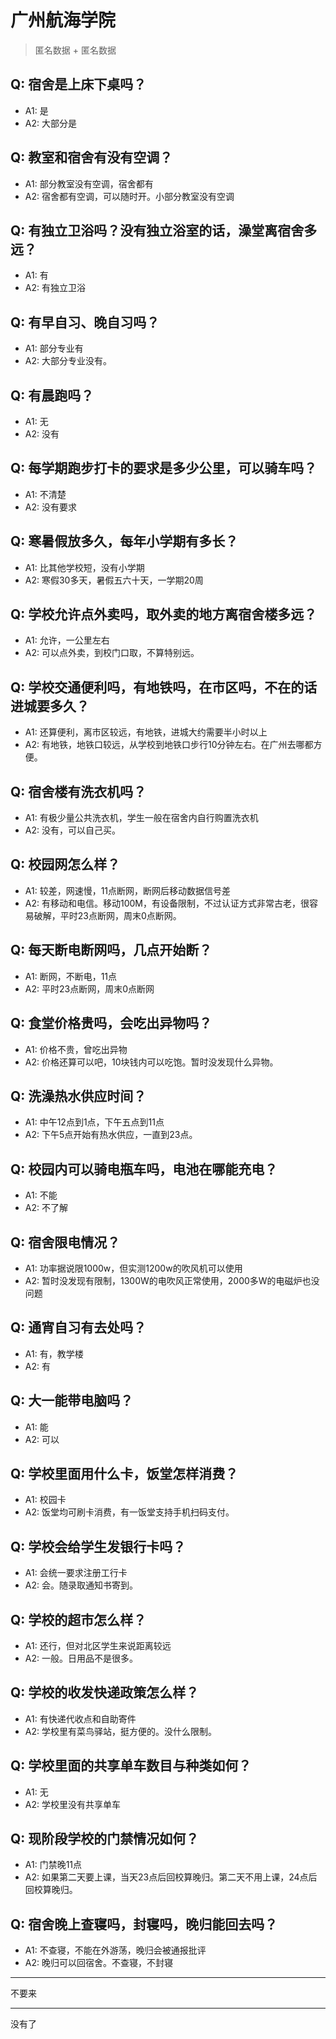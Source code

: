 # 广州航海学院
> 匿名数据 + 匿名数据
## Q: 宿舍是上床下桌吗？
- A1: 是
- A2: 大部分是
## Q: 教室和宿舍有没有空调？
- A1: 部分教室没有空调，宿舍都有
- A2: 宿舍都有空调，可以随时开。小部分教室没有空调
## Q: 有独立卫浴吗？没有独立浴室的话，澡堂离宿舍多远？
- A1: 有
- A2: 有独立卫浴
## Q: 有早自习、晚自习吗？
- A1: 部分专业有
- A2: 大部分专业没有。
## Q: 有晨跑吗？
- A1: 无
- A2: 没有
## Q: 每学期跑步打卡的要求是多少公里，可以骑车吗？
- A1: 不清楚
- A2: 没有要求
## Q: 寒暑假放多久，每年小学期有多长？
- A1: 比其他学校短，没有小学期
- A2: 寒假30多天，暑假五六十天，一学期20周
## Q: 学校允许点外卖吗，取外卖的地方离宿舍楼多远？
- A1: 允许，一公里左右
- A2: 可以点外卖，到校门口取，不算特别远。
## Q: 学校交通便利吗，有地铁吗，在市区吗，不在的话进城要多久？
- A1: 还算便利，离市区较远，有地铁，进城大约需要半小时以上
- A2: 有地铁，地铁口较远，从学校到地铁口步行10分钟左右。在广州去哪都方便。
## Q: 宿舍楼有洗衣机吗？
- A1: 有极少量公共洗衣机，学生一般在宿舍内自行购置洗衣机
- A2: 没有，可以自己买。
## Q: 校园网怎么样？
- A1: 较差，网速慢，11点断网，断网后移动数据信号差
- A2: 有移动和电信。移动100M，有设备限制，不过认证方式非常古老，很容易破解，平时23点断网，周末0点断网。
## Q: 每天断电断网吗，几点开始断？
- A1: 断网，不断电，11点
- A2: 平时23点断网，周末0点断网
## Q: 食堂价格贵吗，会吃出异物吗？
- A1: 价格不贵，曾吃出异物
- A2: 价格还算可以吧，10块钱内可以吃饱。暂时没发现什么异物。
## Q: 洗澡热水供应时间？
- A1: 中午12点到1点，下午五点到11点
- A2: 下午5点开始有热水供应，一直到23点。
## Q: 校园内可以骑电瓶车吗，电池在哪能充电？
- A1: 不能
- A2: 不了解
## Q: 宿舍限电情况？
- A1: 功率据说限1000w，但实测1200w的吹风机可以使用
- A2: 暂时没发现有限制，1300W的电吹风正常使用，2000多W的电磁炉也没问题
## Q: 通宵自习有去处吗？
- A1: 有，教学楼
- A2: 有
## Q: 大一能带电脑吗？
- A1: 能
- A2: 可以
## Q: 学校里面用什么卡，饭堂怎样消费？
- A1: 校园卡
- A2: 饭堂均可刷卡消费，有一饭堂支持手机扫码支付。
## Q: 学校会给学生发银行卡吗？
- A1: 会统一要求注册工行卡
- A2: 会。随录取通知书寄到。
## Q: 学校的超市怎么样？
- A1: 还行，但对北区学生来说距离较远
- A2: 一般。日用品不是很多。
## Q: 学校的收发快递政策怎么样？
- A1: 有快递代收点和自助寄件
- A2: 学校里有菜鸟驿站，挺方便的。没什么限制。
## Q: 学校里面的共享单车数目与种类如何？
- A1: 无
- A2: 学校里没有共享单车
## Q: 现阶段学校的门禁情况如何？
- A1: 门禁晚11点
- A2: 如果第二天要上课，当天23点后回校算晚归。第二天不用上课，24点后回校算晚归。
## Q: 宿舍晚上查寝吗，封寝吗，晚归能回去吗？
- A1: 不查寝，不能在外游荡，晚归会被通报批评
- A2: 晚归可以回宿舍。不查寝，不封寝
***
不要来
***
没有了